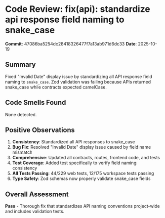 # Code Review: fix(api): standardize api response field naming to snake_case

**Commit**: 47086ba5254dc28418326477f7a13ab971d6dc33
**Date**: 2025-10-19

## Summary
Fixed "Invalid Date" display issue by standardizing all API response field naming to `snake_case`. Zod validation was failing because APIs returned snake_case while contracts expected camelCase.

## Code Smells Found

None detected.

## Positive Observations

1. **Consistency**: Standardized all API responses to snake_case
2. **Bug Fix**: Resolved "Invalid Date" display issue caused by field name mismatch
3. **Comprehensive**: Updated all contracts, routes, frontend code, and tests
4. **Test Coverage**: Added test specifically to verify field naming consistency
5. **All Tests Passing**: 44/229 web tests, 12/175 workspace tests passing
6. **Type Safety**: Zod schemas now properly validate snake_case fields

## Overall Assessment
**Pass** - Thorough fix that standardizes API naming conventions project-wide and includes validation tests.
